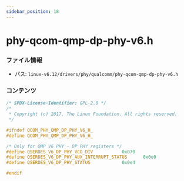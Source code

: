 ```yaml
---
sidebar_position: 18
---
```

# phy-qcom-qmp-dp-phy-v6.h

### ファイル情報

- パス: `linux-v6.12/drivers/phy/qualcomm/phy-qcom-qmp-dp-phy-v6.h`

### コンテンツ

```h
/* SPDX-License-Identifier: GPL-2.0 */
/*
 * Copyright (c) 2017, The Linux Foundation. All rights reserved.
 */

#ifndef QCOM_PHY_QMP_DP_PHY_V6_H_
#define QCOM_PHY_QMP_DP_PHY_V6_H_

/* Only for QMP V6 PHY - DP PHY registers */
#define QSERDES_V6_DP_PHY_VCO_DIV			0x070
#define QSERDES_V6_DP_PHY_AUX_INTERRUPT_STATUS		0x0e0
#define QSERDES_V6_DP_PHY_STATUS			0x0e4

#endif

```
